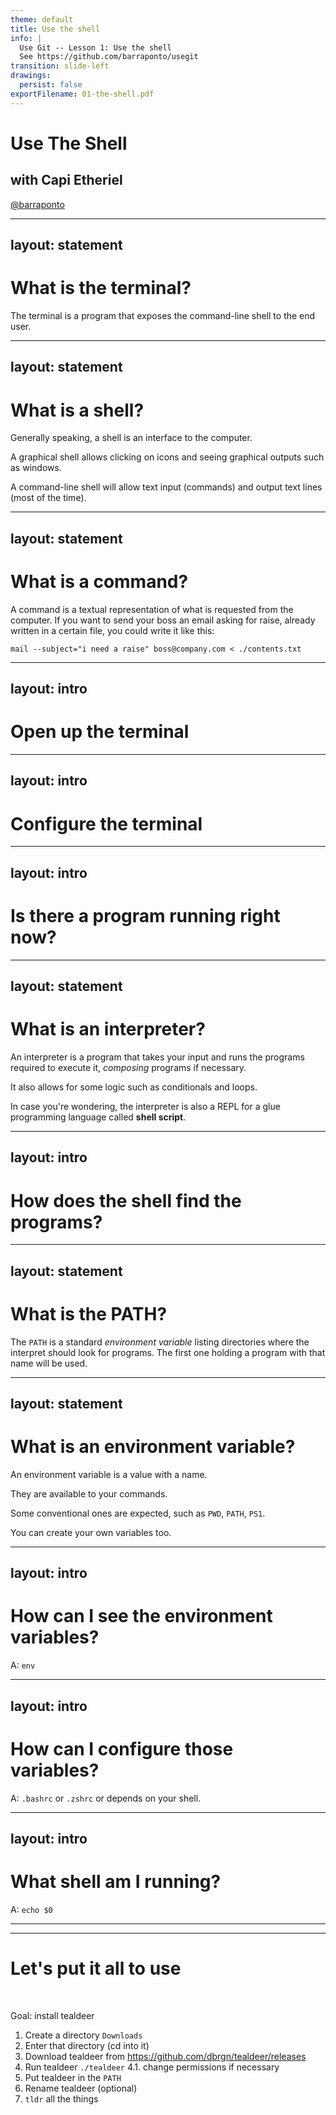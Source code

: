 ```yaml
---
theme: default
title: Use the shell
info: |
  Use Git -- Lesson 1: Use the shell
  See https://github.com/barraponto/usegit
transition: slide-left
drawings:
  persist: false
exportFilename: 01-the-shell.pdf
---
```


# Use The Shell

## with Capi Etheriel

[@barraponto](https://github.com/barraponto)

---
layout: statement
---

# What is the terminal?

<div class="max-w-prose mx-auto">
<v-clicks>

The terminal is a program that exposes the command-line shell to the end user.

</v-clicks>
</div>

---
layout: statement
---

# What is a shell?

<div class="max-w-prose mx-auto">
<v-clicks>

Generally speaking, a shell is an interface to the computer.

A graphical shell allows clicking on icons and seeing graphical outputs such as windows.

A command-line shell will allow text input (commands) and output text lines (most of the time).

</v-clicks>
</div>

---
layout: statement
---

# What is a command?

<div class="max-w-prose mx-auto">
<v-clicks>

A command is a textual representation of what is requested from the computer. If you want to send your boss an email asking for raise, already written in a certain file, you could write it like this:

```
mail --subject="i need a raise" boss@company.com < ./contents.txt
```

</v-clicks>
</div>

---
layout: intro
---

# Open up the terminal

---
layout: intro
---

# Configure the terminal

---
layout: intro
---

# Is there a program running right now?

---
layout: statement
---

# What is an interpreter?

<div class="max-w-prose mx-auto">
<v-clicks>

An interpreter is a program that takes your input and runs the programs required to execute it, _composing_ programs if necessary.

It also allows for some logic such as conditionals and loops.

In case you're wondering, the interpreter is also a REPL for a glue programming language called **shell script**.

</v-clicks>
</div>

---
layout: intro
---

# How does the shell find the programs?

---
layout: statement
---

# What is the PATH?

<div class="max-w-prose mx-auto">
<v-clicks>

The `PATH` is a standard _environment variable_ listing directories where the interpret should look for programs. The first one holding a program with that name will be used.

</v-clicks>
</div>

---
layout: statement
---

# What is an environment variable?

<div class="max-w-prose mx-auto">
<v-clicks>

An environment variable is a value with a name.

They are available to your commands.

Some conventional ones are expected, such as `PWD`, `PATH`, `PS1`.

You can create your own variables too.

</v-clicks>
</div>

---
layout: intro
---

# How can I see the environment variables?

A: `env`

---
layout: intro
---

# How can I configure those variables?

A: `.bashrc` or `.zshrc` or depends on your shell.

---
layout: intro
---

# What shell am I running?

A: `echo $0`

---
---

# Let's put it all to use
<br>

Goal: install tealdeer 

1. Create a directory `Downloads`
2. Enter that directory (cd into it)
3. Download tealdeer from https://github.com/dbrgn/tealdeer/releases
4. Run tealdeer `./tealdeer`
  4.1. change permissions if necessary
5. Put tealdeer in the `PATH`
6. Rename tealdeer (optional)
7. `tldr` all the things